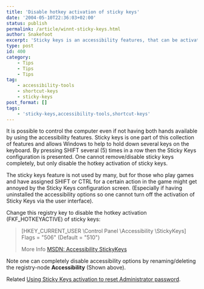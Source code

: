 ```yaml
---
title: 'Disable hotkey activation of sticky keys'
date: '2004-05-10T22:36:03+02:00'
status: publish
permalink: /article/winnt-sticky-keys.html
author: Snakefoot
excerpt: 'Sticky keys is an accessibility features, that can be activated with a shortcut key (often by accident when inside a game).'
type: post
id: 400
category:
    - Tips
    - Tips
    - Tips
tag:
    - accessibility-tools
    - shortcut-keys
    - sticky-keys
post_format: []
tags:
    - 'sticky-keys,accessibility-tools,shortcut-keys'
---
```

It is possible to control the computer even if not having both hands available by using the accessibility features. Sticky keys is one part of this collection of features and allows Windows to help to hold down several keys on the keyboard. By pressing SHIFT several (5) times in a row then the Sticky Keys configuration is presented. One cannot remove/disable sticky keys completely, but only disable the hotkey activation of sticky keys.  
  
 The sticky keys feature is not used by many, but for those who play games and have assigned SHIFT or CTRL for a certain action in the game might get annoyed by the Sticky Keys configuration screen. (Especially if having uninstalled the accessibility options so one cannot turn off the activation of Sticky Keys via the user interface).  
  
 Change this registry key to disable the hotkey activation (FKF\_HOTKEYACTIVE) of sticky keys:

> \[HKEY\_CURRENT\_USER \\Control Panel \\Accessibility \\StickyKeys\]  
>  Flags = "506" (Default = "510")  
>   
>  More Info [MSDN: Accessibility StickyKeys](http://msdn.microsoft.com/library/en-us/msaa/access_1alu.asp)

 Note one can completely disable accessibility options by renaming/deleting the registry-node **Accessibility** (Shown above).  
  
 Related [Using Sticky Keys activation to reset Administrator password](/article/winnt-reset-password.html).  